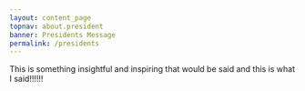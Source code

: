```yaml
---
layout: content_page
topnav: about.president
banner: Presidents Message
permalink: /presidents
---
```




This is something insightful and inspiring that would be said and this is what I said!!!!!!


